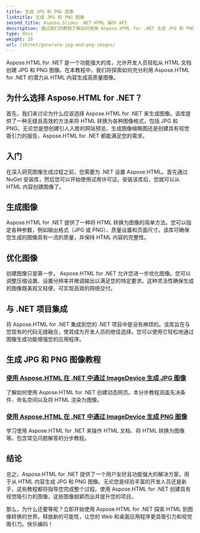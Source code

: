 ```yaml
---
title: 生成 JPG 和 PNG 图像
linktitle: 生成 JPG 和 PNG 图像
second_title: Aspose.Slides .NET HTML 操作 API
description: 通过我们的教程了解如何使用 Aspose.HTML for .NET 生成 JPG 和 PNG 图像。轻松创建令人惊叹的图形。
type: docs
weight: 28
url: /zh/net/generate-jpg-and-png-images/
---
```

 
Aspose.HTML for .NET 是一个功能强大的库，允许开发人员轻松从 HTML 文档创建 JPG 和 PNG 图像。在本教程中，我们将探索如何充分利用 Aspose.HTML for .NET 的潜力从 HTML 内容生成高质量图像。

## 为什么选择 Aspose.HTML for .NET？

首先，我们来讨论为什么应该选择 Aspose.HTML for .NET 来生成图像。该库提供了一种无缝且高效的方法来将 HTML 转换为各种图像格式，包括 JPG 和 PNG。无论您是想创建引人入胜的网站预览、生成图像缩略图还是创建具有视觉吸引力的报告，Aspose.HTML for .NET 都能满足您的需求。

## 入门

在深入研究图像生成过程之前，您需要为 .NET 设置 Aspose.HTML。首先通过 NuGet 安装库，然后您可以开始使用试用许可证。安装该库后，您就可以从 HTML 内容创建图像了。

## 生成图像

Aspose.HTML for .NET 提供了一种将 HTML 转换为图像的简单方法。您可以指定各种参数，例如输出格式（JPG 或 PNG）、质量设置和页面尺寸。该库可确保您生成的图像具有一流的质量，并保持 HTML 内容的完整性。

## 优化图像

创建图像只是第一步。 Aspose.HTML for .NET 允许您进一步优化图像。您可以调整压缩设置、设置分辨率并微调输出以满足您的特定要求。这种灵活性确保生成的图像既美观又轻便，可实现高效的网络交付。

## 与 .NET 项目集成

将 Aspose.HTML for .NET 集成到您的 .NET 项目中是没有麻烦的。该库旨在与您现有的代码无缝融合，使其成为开发人员的绝佳选择。您可以使用它轻松地通过图像生成功能增强您的应用程序。

## 生成 JPG 和 PNG 图像教程
### [使用 Aspose.HTML 在 .NET 中通过 ImageDevice 生成 JPG 图像](./generate-jpg-images-by-imagedevice/)
了解如何使用 Aspose.HTML for .NET 创建动态网页。本分步教程涵盖先决条件、命名空间以及将 HTML 渲染为图像。
### [使用 Aspose.HTML 在 .NET 中通过 ImageDevice 生成 PNG 图像](./generate-png-images-by-imagedevice/)
学习使用 Aspose.HTML for .NET 来操作 HTML 文档、将 HTML 转换为图像等。包含常见问题解答的分步教程。

## 结论

总之，Aspose.HTML for .NET 提供了一个用户友好且功能强大的解决方案，用于从 HTML 内容生成 JPG 和 PNG 图像。无论您是经验丰富的开发人员还是新手，这些教程都将指导您完成整个过程。使用 Aspose.HTML for .NET 创建具有视觉吸引力的图像，这些图像脱颖而出并提升您的项目。

那么，为什么还要等呢？立即开始使用 Aspose.HTML for .NET 探索 HTML 到图像转换的世界。释放新的可能性，让您的 Web 和桌面应用程序更具吸引力和视觉吸引力。快乐编码！